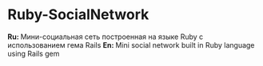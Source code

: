 <h1>Ruby-SocialNetwork</h1>
<b>Ru: </b>Мини-социальная сеть построенная на языке Ruby с использованием гема Rails
<b>En: </b>Mini social network built in Ruby language using Rails gem
